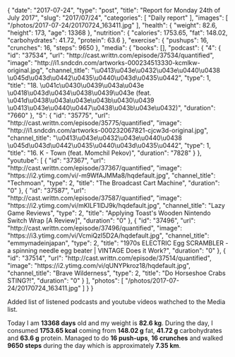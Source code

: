 {
    "date": "2017-07-24",
    "type": "post",
    "title": "Report for Monday 24th of July 2017",
    "slug": "2017\/07\/24",
    "categories": [
        "Daily report"
    ],
    "images": [
        "\/photos\/2017-07-24\/20170724_163411.jpg"
    ],
    "health": {
        "weight": 82.6,
        "height": 173,
        "age": 13368
    },
    "nutrition": {
        "calories": 1753.65,
        "fat": 148.02,
        "carbohydrates": 41.72,
        "protein": 63.6
    },
    "exercise": {
        "pushups": 16,
        "crunches": 16,
        "steps": 9650
    },
    "media": {
        "books": [],
        "podcast": {
            "4": {
                "id": "37534",
                "url": "http:\/\/cast.writtn.com\/episode\/37534\/quantified",
                "image": "http:\/\/i1.sndcdn.com\/artworks-000234513330-kcmlkw-original.jpg",
                "channel_title": "\u0413\u043e\u0432\u043e\u0440\u0438 \u045d\u043d\u0442\u0435\u0440\u043d\u0435\u0442",
                "type": 1,
                "title": "18. \u041c\u0430\u0439\u043a\u043e \u0418\u043d\u0434\u0438\u0439\u043e (feat. \u041d\u0438\u043a\u043e\u043b\u0430\u0439 \u0413\u043e\u0440\u0447\u0438\u043b\u043e\u0432)",
                "duration": "7660"
            },
            "5": {
                "id": "35775",
                "url": "http:\/\/cast.writtn.com\/episode\/35775\/quantified",
                "image": "http:\/\/i1.sndcdn.com\/artworks-000232067821-cjcw3d-original.jpg",
                "channel_title": "\u0413\u043e\u0432\u043e\u0440\u0438 \u045d\u043d\u0442\u0435\u0440\u043d\u0435\u0442",
                "type": 1,
                "title": "16. K - Town (feat. Momchil Pekov)",
                "duration": "7828"
            }
        },
        "youtube": [
            {
                "id": "37367",
                "url": "http:\/\/cast.writtn.com\/episode\/37367\/quantified",
                "image": "https:\/\/i2.ytimg.com\/vi\/-m9WfAJMMa8\/hqdefault.jpg",
                "channel_title": "Techmoan",
                "type": 2,
                "title": "The Broadcast Cart Machine",
                "duration": "0"
            },
            {
                "id": "37587",
                "url": "http:\/\/cast.writtn.com\/episode\/37587\/quantified",
                "image": "https:\/\/i2.ytimg.com\/vi\/mKILF1lDJ9k\/hqdefault.jpg",
                "channel_title": "Lazy Game Reviews",
                "type": 2,
                "title": "Applying Toast's Wooden Nintendo Switch Wrap [A Review]",
                "duration": "0"
            },
            {
                "id": "37496",
                "url": "http:\/\/cast.writtn.com\/episode\/37496\/quantified",
                "image": "https:\/\/i3.ytimg.com\/vi\/VcmiQzl5D2A\/hqdefault.jpg",
                "channel_title": "emmymadeinjapan",
                "type": 2,
                "title": "1970s ELECTRIC Egg SCRAMBLER - a spinning needle egg beater | VINTAGE Does it Work?",
                "duration": "0"
            },
            {
                "id": "37514",
                "url": "http:\/\/cast.writtn.com\/episode\/37514\/quantified",
                "image": "https:\/\/i2.ytimg.com\/vi\/qUNYPkroz18\/hqdefault.jpg",
                "channel_title": "Brave Wilderness",
                "type": 2,
                "title": "Do Horseshoe Crabs STING?!",
                "duration": "0"
            }
        ],
        "photos": [
            "\/photos\/2017-07-24\/20170724_163411.jpg"
        ]
    }
}

Added list of listened podcasts and youtube videos wathched to the Media list.


Today I am <strong>13368 days</strong> old and my weight is <strong>82.6 kg</strong>. During the day, I consumed <strong>1753.65 kcal</strong> coming from <strong>148.02 g</strong> fat, <strong>41.72 g</strong> carbohydrates and <strong>63.6 g</strong> protein. Managed to do <strong>16 push-ups</strong>, <strong>16 crunches</strong> and walked <strong>9650 steps</strong> during the day which is approximately <strong>7.35 km</strong>.